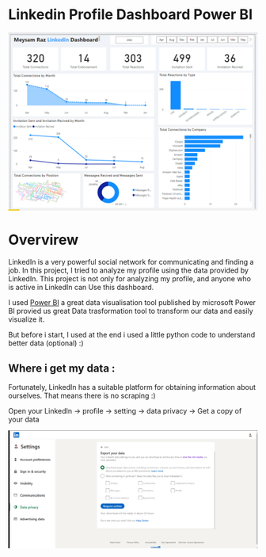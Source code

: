 # Linkedin Profile Dashboard Power BI

<p><img src="src/linkedin_dashboard_power_bi.png" alt=""></p>

# Overvirew 

LinkedIn is a very powerful social network for communicating and finding a job. In this project, I tried to analyze my profile using the data provided by LinkedIn. This project is not only for analyzing my profile, and anyone who is active in LinkedIn can Use this dashboard.

I used [Power BI](https://powerbi.microsoft.com/en/) a great data visualisation tool published by microsoft Power BI provied us great Data trasformation tool to transform our data and easily visualize it.

But before i start, I used at the end i used a little python code to understand better data (optional) :)

## Where i get my data :

Fortunately, LinkedIn has a suitable platform for obtaining information about ourselves. That means there is no scraping :)

Open your LinkedIn -> profile -> setting -> data privacy -> Get a copy of your data 


<p><img src="src/linkedin_data_pull.png" alt=""></p>
